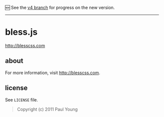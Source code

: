 :new: See the [v4 branch](https://github.com/paulyoung/bless.js/tree/v4) for
progress on the new version.
***

bless.js
=======

<http://blesscss.com>

about
-----

For more information, visit <http://blesscss.com>.

license
-------

See `LICENSE` file.

> Copyright (c) 2011 Paul Young
